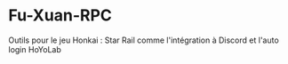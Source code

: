 # Fu-Xuan-RPC
Outils pour le jeu Honkai : Star Rail comme l'intégration à Discord et l'auto login HoYoLab
